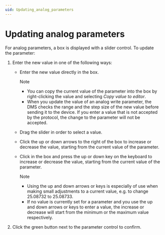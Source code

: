 ```yaml
---
uid: Updating_analog_parameters
---
```


# Updating analog parameters

For analog parameters, a box is displayed with a slider control. To update the parameter:

1. Enter the new value in one of the following ways:

    - Enter the new value directly in the box.

        > [!NOTE]
        > - You can copy the current value of the parameter into the box by right-clicking the value and selecting *Copy value to editor*.
        > - When you update the value of an analog write parameter, the DMS checks the range and the step size of the new value before sending it to the device. If you enter a value that is not accepted by the protocol, the change to the parameter will not be accepted.

    - Drag the slider in order to select a value.

    - Click the up or down arrows to the right of the box to increase or decrease the value, starting from the current value of the parameter.

    - Click in the box and press the up or down key on the keyboard to increase or decrease the value, starting from the current value of the parameter.

        > [!NOTE]
        > - Using the up and down arrows or keys is especially of use when making small adjustments to a current value, e.g. to change 25.08732 to 25.08733.
        > - If no value is currently set for a parameter and you use the up and down arrows or keys to enter a value, the increase or decrease will start from the minimum or the maximum value respectively.

2. Click the green button next to the parameter control to confirm.
